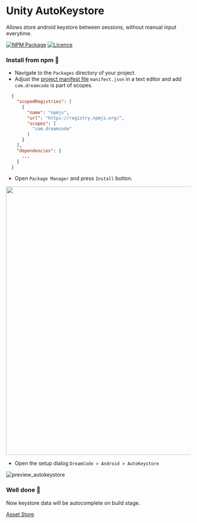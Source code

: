 # Unity AutoKeystore
Allows store android keystore between sessions, without manual input everytime.

[![NPM Package](https://img.shields.io/npm/v/com.dreamcode.mobile.android-keystore)](https://www.npmjs.com/package/com.dreamcode.mobile.android-keystore)
[![Licence](https://img.shields.io/npm/l/com.dreamcode.mobile.android-keystore)](https://github.com/dreamcodestudio/com.dreamcode.mobile.android-keystore/blob/main/LICENSE)

### Install from npm 🤖
* Navigate to the `Packages` directory of your project.
* Adjust the [project manifest file](https://docs.unity3d.com/Manual/upm-manifestPrj.html) `manifest.json` in a text editor and add `com.dreamcode` is part of scopes.
```json
  {
    "scopedRegistries": [
      {
        "name": "npmjs",
        "url": "https://registry.npmjs.org/",
        "scopes": [
          "com.dreamcode"
        ]
      }
    ],
    "dependencies": {
      ...
    }
  }
  ```
  
  * Open `Package Manager` and press `Install` button.
<img src="https://user-images.githubusercontent.com/7010398/187045087-76c3bf90-f023-46d5-a794-9657d9398548.png" width="730">

* Open the setup dialog `DreamCode > Android > AutoKeystore`

![preview_autokeystore](https://user-images.githubusercontent.com/7010398/188006008-336628ff-39b7-42b9-820b-e2f21a5513da.png)

### Well done 🤝
Now keystore data will be autocomplete on build stage.

[Asset Store](https://assetstore.unity.com/packages/slug/232044)
